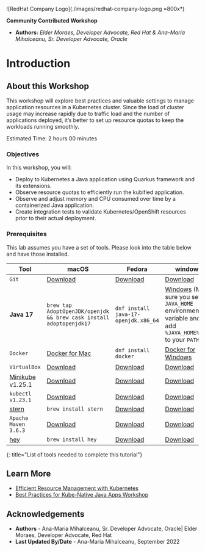 ![RedHat Company Logo](./images/redhat-company-logo.png =800x*)

**Community Contributed Workshop**
* **Authors:** *Elder Moraes, Developer Advocate, Red Hat & Ana-Maria Mihalceanu, Sr. Developer Advocate, Oracle*

# Introduction

## About this Workshop

This workshop will explore best practices and valuable settings to manage application resources in a Kubernetes cluster. Since the load of cluster usage may increase rapidly due to traffic load and the number of applications deployed, it’s better to set up resource quotas to keep the workloads running smoothly.

Estimated Time: 2 hours 00 minutes 


### Objectives

In this workshop, you will:
* Deploy to Kubernetes a Java application using Quarkus framework and its extensions.
* Observe resource quotas to efficiently run the kubified application.
* Observe  and adjust memory and CPU consumed over time by a containerized Java application.
* Create integration tests to validate Kubernetes/OpenShift resources prior to their actual deployment.

### Prerequisites

This lab assumes you have a set of tools. Please look into the table below and have those installed.

| **Tool**                                                                    | **macOS**                                                                                              | **Fedora**                                                                                            | **windows**                                                                                                                           |
|-----------------------------------------------------------------------------|--------------------------------------------------------------------------------------------------------|-------------------------------------------------------------------------------------------------------|---------------------------------------------------------------------------------------------------------------------------------------|
| `Git`                                                                       | [Download](https://git-scm.com/download/mac)                                                           | [Download](https://git-scm.com/download/linux)                                                        | [Download](https://git-scm.com/download/win)                                                                                          |
| **Java 17**                                                                 | `brew tap AdoptOpenJDK/openjdk && brew cask install adoptopenjdk17`                                    | `dnf install java-17-openjdk.x86_64`                                                                  | [Windows](https://adoptopenjdk.net) (Make sure you set the `JAVA_HOME` environment variable and add `%JAVA_HOME%\bin` to your `PATH`) |
| `Docker`                                                                    | [Docker for Mac](https://docs.docker.com/docker-for-mac/install)                                       | `dnf install docker`                                                                                  | [Docker for Windows](https://docs.docker.com/docker-for-windows/install)                                                              |
| `VirtualBox`                                                                | [Download](https://download.virtualbox.org/virtualbox/6.1.6/VirtualBox-6.1.6-137129-OSX.dmg)           | [Download](https://www.virtualbox.org/wiki/Linux_Downloads)                                           | [Download](https://download.virtualbox.org/virtualbox/6.1.6/VirtualBox-6.1.6-137129-Win.exe)                                          |
| [Minikube](https://kubernetes.io/docs/tasks/tools/install-minikube) v1.25.1 | [Download](https://github.com/kubernetes/minikube/releases/download/v1.25.1/minikube-darwin-amd64)     | [Download](https://github.com/kubernetes/minikube/releases/download/v1.25.1/minikube-linux-amd64)     | [Download](https://github.com/kubernetes/minikube/releases/download/v1.25.1/minikube-windows-amd64.exe)                               |
| `kubectl v1.23.1`                                                           | [Download](https://storage.googleapis.com/kubernetes-release/release/v1.23.1/bin/darwin/amd64/kubectl) | [Download](https://storage.googleapis.com/kubernetes-release/release/v1.23.1/bin/linux/amd64/kubectl) | [Download](https://storage.googleapis.com/kubernetes-release/release/v1.23.1/bin/windows/amd64/kubectl.exe)                           |
| [stern](https://github.com/wercker/stern)                                   | `brew install stern`                                                                                   | [Download](https://github.com/wercker/stern/releases/download/1.11.0/stern_linux_amd64)               | [Download](https://github.com/wercker/stern/releases/download/1.11.0/stern_windows_amd64.exe)                                         |
| `Apache Maven 3.6.3`                                                        | [Download](https://archive.apache.org/dist/maven/maven-3/3.6.3/binaries/apache-maven-3.6.3-bin.tar.gz) | [Download](https://archive.apache.org/dist/maven/maven-3/3.6.3/binaries/apache-maven-3.6.3-bin.zip)   | [Download](https://archive.apache.org/dist/maven/maven-3/3.6.3/binaries/apache-maven-3.6.3-bin.tar.gz)                                |
| [hey](https://github.com/rakyll/hey)                                        | `brew install hey`                                                                                     | [Download](https://storage.googleapis.com/jblabs/dist/hey_linux_v0.1.2)                               | [Download](https://storage.googleapis.com/jblabs/dist/hey_win_v0.1.2.exe)                                                             |
{: title="List of tools needed to complete this tutorial"}



## Learn More

* [Efficient Resource Management with Kubernetes](https:dn.dev/kube-dev-practices)
* [Best Practices for Kube-Native Java Apps Workshop](https://redhat-scholars.github.io/kube-native-java-apps)

## Acknowledgements
* **Authors** - Ana-Maria Mihalceanu, Sr. Developer Advocate, Oracle| Elder Moraes, Developer Advocate, Red Hat
* **Last Updated By/Date** - Ana-Maria Mihalceanu,  September 2022
